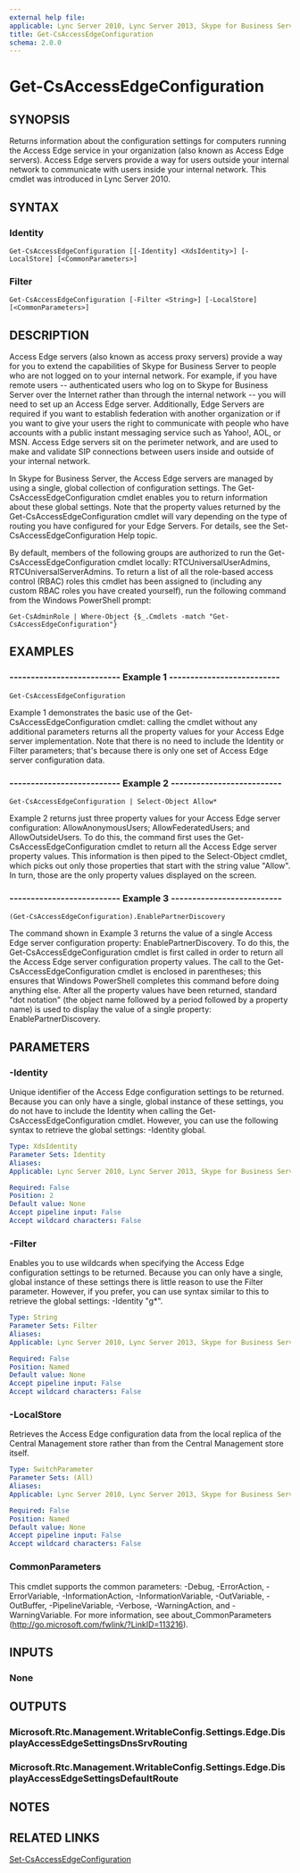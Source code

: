 ```yaml
---
external help file: 
applicable: Lync Server 2010, Lync Server 2013, Skype for Business Server 2015
title: Get-CsAccessEdgeConfiguration
schema: 2.0.0
---
```


# Get-CsAccessEdgeConfiguration

## SYNOPSIS
Returns information about the configuration settings for computers running the Access Edge service in your organization (also known as Access Edge servers).
Access Edge servers provide a way for users outside your internal network to communicate with users inside your internal network.
This cmdlet was introduced in Lync Server 2010.


## SYNTAX

### Identity
```
Get-CsAccessEdgeConfiguration [[-Identity] <XdsIdentity>] [-LocalStore] [<CommonParameters>]
```

### Filter
```
Get-CsAccessEdgeConfiguration [-Filter <String>] [-LocalStore] [<CommonParameters>]
```

## DESCRIPTION
Access Edge servers (also known as access proxy servers) provide a way for you to extend the capabilities of Skype for Business Server to people who are not logged on to your internal network.
For example, if you have remote users -- authenticated users who log on to Skype for Business Server over the Internet rather than through the internal network -- you will need to set up an Access Edge server.
Additionally, Edge Servers are required if you want to establish federation with another organization or if you want to give your users the right to communicate with people who have accounts with a public instant messaging service such as Yahoo!, AOL, or MSN.
Access Edge servers sit on the perimeter network, and are used to make and validate SIP connections between users inside and outside of your internal network.

In Skype for Business Server, the Access Edge servers are managed by using a single, global collection of configuration settings.
The Get-CsAccessEdgeConfiguration cmdlet enables you to return information about these global settings.
Note that the property values returned by the Get-CsAccessEdgeConfiguration cmdlet will vary depending on the type of routing you have configured for your Edge Servers.
For details, see the Set-CsAccessEdgeConfiguration Help topic.

By default, members of the following groups are authorized to run the Get-CsAccessEdgeConfiguration cmdlet locally: RTCUniversalUserAdmins, RTCUniversalServerAdmins.
To return a list of all the role-based access control (RBAC) roles this cmdlet has been assigned to (including any custom RBAC roles you have created yourself), run the following command from the Windows PowerShell prompt:

`Get-CsAdminRole | Where-Object {$_.Cmdlets -match "Get-CsAccessEdgeConfiguration"}`

## EXAMPLES

### -------------------------- Example 1 --------------------------
```
Get-CsAccessEdgeConfiguration
```

Example 1 demonstrates the basic use of the Get-CsAccessEdgeConfiguration cmdlet: calling the cmdlet without any additional parameters returns all the property values for your Access Edge server implementation.
Note that there is no need to include the Identity or Filter parameters; that's because there is only one set of Access Edge server configuration data.

### -------------------------- Example 2 --------------------------
```
Get-CsAccessEdgeConfiguration | Select-Object Allow*
```

Example 2 returns just three property values for your Access Edge server configuration: AllowAnonymousUsers; AllowFederatedUsers; and AllowOutsideUsers.
To do this, the command first uses the Get-CsAccessEdgeConfiguration cmdlet to return all the Access Edge server property values.
This information is then piped to the Select-Object cmdlet, which picks out only those properties that start with the string value "Allow".
In turn, those are the only property values displayed on the screen.

### -------------------------- Example 3 --------------------------
```
(Get-CsAccessEdgeConfiguration).EnablePartnerDiscovery
```

The command shown in Example 3 returns the value of a single Access Edge server configuration property: EnablePartnerDiscovery.
To do this, the Get-CsAccessEdgeConfiguration cmdlet is first called in order to return all the Access Edge server configuration property values.
The call to the Get-CsAccessEdgeConfiguration cmdlet is enclosed in parentheses; this ensures that Windows PowerShell completes this command before doing anything else.
After all the property values have been returned, standard "dot notation" (the object name followed by a period followed by a property name) is used to display the value of a single property: EnablePartnerDiscovery.


## PARAMETERS

### -Identity
Unique identifier of the Access Edge configuration settings to be returned.
Because you can only have a single, global instance of these settings, you do not have to include the Identity when calling the Get-CsAccessEdgeConfiguration cmdlet.
However, you can use the following syntax to retrieve the global settings: -Identity global.

```yaml
Type: XdsIdentity
Parameter Sets: Identity
Aliases: 
Applicable: Lync Server 2010, Lync Server 2013, Skype for Business Server 2015

Required: False
Position: 2
Default value: None
Accept pipeline input: False
Accept wildcard characters: False
```

### -Filter
Enables you to use wildcards when specifying the Access Edge configuration settings to be returned.
Because you can only have a single, global instance of these settings there is little reason to use the Filter parameter.
However, if you prefer, you can use syntax similar to this to retrieve the global settings: -Identity "g*".

```yaml
Type: String
Parameter Sets: Filter
Aliases: 
Applicable: Lync Server 2010, Lync Server 2013, Skype for Business Server 2015

Required: False
Position: Named
Default value: None
Accept pipeline input: False
Accept wildcard characters: False
```

### -LocalStore
Retrieves the Access Edge configuration data from the local replica of the Central Management store rather than from the Central Management store itself.

```yaml
Type: SwitchParameter
Parameter Sets: (All)
Aliases: 
Applicable: Lync Server 2010, Lync Server 2013, Skype for Business Server 2015

Required: False
Position: Named
Default value: None
Accept pipeline input: False
Accept wildcard characters: False
```

### CommonParameters
This cmdlet supports the common parameters: -Debug, -ErrorAction, -ErrorVariable, -InformationAction, -InformationVariable, -OutVariable, -OutBuffer, -PipelineVariable, -Verbose, -WarningAction, and -WarningVariable. For more information, see about_CommonParameters (http://go.microsoft.com/fwlink/?LinkID=113216).

## INPUTS

### None


## OUTPUTS

### Microsoft.Rtc.Management.WritableConfig.Settings.Edge.DisplayAccessEdgeSettingsDnsSrvRouting

### Microsoft.Rtc.Management.WritableConfig.Settings.Edge.DisplayAccessEdgeSettingsDefaultRoute


## NOTES


## RELATED LINKS

[Set-CsAccessEdgeConfiguration]()